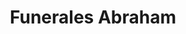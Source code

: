 ---
title: "Funerales Abraham"
url: /san-miguel-petapa/funerales-abraham/
shop: directores de funerarias
---